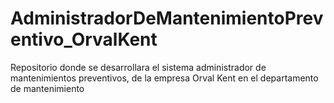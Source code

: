 # AdministradorDeMantenimientoPreventivo_OrvalKent
 Repositorio donde se desarrollara el sistema administrador de mantenimientos preventivos, de la empresa Orval Kent en el departamento de mantenimiento
